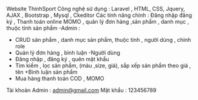 Website ThinhSport
Công nghệ sử dụng : Laravel , HTML, CSS, Jquery, AJAX , Bootstrap , Mysql , Ckeditor
Các tính năng chính : Đăng nhập đăng ký , Thanh toán online MOMO , quản lý đơn hàng ,sản phẩm , danh mục , thuộc tính sản phẩm
-Admin : 
+ CRUD sản phẩm , danh mục sản phẩm, thuộc tính , người dùng , chỉnh role
+ Quản lý đơn hàng , bình luận
-Người dùng
+ Đăng nhập , đăng ký , quên mật khẩu  
+ Tìm kiếm , lọc sản phẩm, (màu ,size, giá), sắp xếp sản phẩm theo giá , tên
+Bình luận sản phẩm
+ Mua hàng thanh toán COD , MOMO

Tài khoản Admin : admin@gmail.com
Mật khẩu : 123456789
